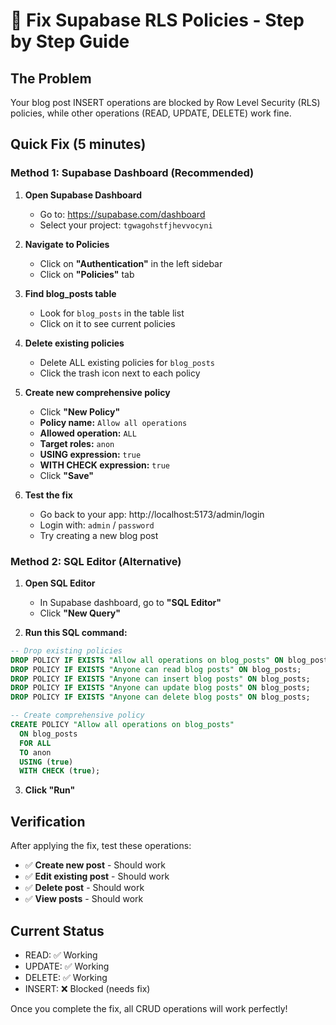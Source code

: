# 🔧 Fix Supabase RLS Policies - Step by Step Guide

## The Problem
Your blog post INSERT operations are blocked by Row Level Security (RLS) policies, while other operations (READ, UPDATE, DELETE) work fine.

## Quick Fix (5 minutes)

### Method 1: Supabase Dashboard (Recommended)

1. **Open Supabase Dashboard**
   - Go to: https://supabase.com/dashboard
   - Select your project: `tgwagohstfjhevvocyni`

2. **Navigate to Policies**
   - Click on **"Authentication"** in the left sidebar
   - Click on **"Policies"** tab

3. **Find blog_posts table**
   - Look for `blog_posts` in the table list
   - Click on it to see current policies

4. **Delete existing policies**
   - Delete ALL existing policies for `blog_posts`
   - Click the trash icon next to each policy

5. **Create new comprehensive policy**
   - Click **"New Policy"**
   - **Policy name:** `Allow all operations`
   - **Allowed operation:** `ALL`
   - **Target roles:** `anon`
   - **USING expression:** `true`
   - **WITH CHECK expression:** `true`
   - Click **"Save"**

6. **Test the fix**
   - Go back to your app: http://localhost:5173/admin/login
   - Login with: `admin` / `password`
   - Try creating a new blog post

### Method 2: SQL Editor (Alternative)

1. **Open SQL Editor**
   - In Supabase dashboard, go to **"SQL Editor"**
   - Click **"New Query"**

2. **Run this SQL command:**
```sql
-- Drop existing policies
DROP POLICY IF EXISTS "Allow all operations on blog_posts" ON blog_posts;
DROP POLICY IF EXISTS "Anyone can read blog posts" ON blog_posts;
DROP POLICY IF EXISTS "Anyone can insert blog posts" ON blog_posts;
DROP POLICY IF EXISTS "Anyone can update blog posts" ON blog_posts;
DROP POLICY IF EXISTS "Anyone can delete blog posts" ON blog_posts;

-- Create comprehensive policy
CREATE POLICY "Allow all operations on blog_posts"
  ON blog_posts
  FOR ALL
  TO anon
  USING (true)
  WITH CHECK (true);
```

3. **Click "Run"**

## Verification

After applying the fix, test these operations:
- ✅ **Create new post** - Should work
- ✅ **Edit existing post** - Should work  
- ✅ **Delete post** - Should work
- ✅ **View posts** - Should work

## Current Status
- READ: ✅ Working
- UPDATE: ✅ Working
- DELETE: ✅ Working
- INSERT: ❌ Blocked (needs fix)

Once you complete the fix, all CRUD operations will work perfectly!


